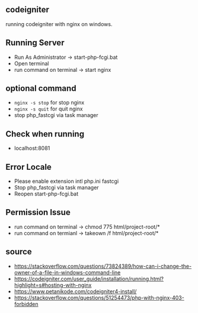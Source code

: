 ## codeigniter

running codeigniter with nginx on windows.

## Running Server

- Run As Administrator -> start-php-fcgi.bat
- Open terminal
- run command on terminal -> start nginx

## optional command

- `nginx -s stop` for stop nginx
- `nginx -s quit` for quit nginx
- stop php_fastcgi via task manager

## Check when running

- localhost:8081

## Error Locale

- Please enable extension intl php.ini fastcgi
- Stop php_fastcgi via task manager
- Reopen start-php-fcgi.bat

## Permission Issue

- run command on terminal -> chmod 775 html/project-root/\*
- run command on termianl -> takeown /f html/project-root/\*

## source

- https://stackoverflow.com/questions/73824389/how-can-i-change-the-owner-of-a-file-in-windows-command-line
- https://codeigniter.com/user_guide/installation/running.html?highlight=s#hosting-with-nginx
- https://www.petanikode.com/codeigniter4-install/
- https://stackoverflow.com/questions/51254473/php-with-nginx-403-forbidden
